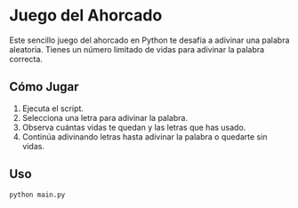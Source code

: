 # Juego del Ahorcado

Este sencillo juego del ahorcado en Python te desafía a adivinar una palabra aleatoria. Tienes un número limitado de vidas para adivinar la palabra correcta.

## Cómo Jugar

1. Ejecuta el script.
2. Selecciona una letra para adivinar la palabra.
3. Observa cuántas vidas te quedan y las letras que has usado.
4. Continúa adivinando letras hasta adivinar la palabra o quedarte sin vidas.

## Uso

```bash
python main.py